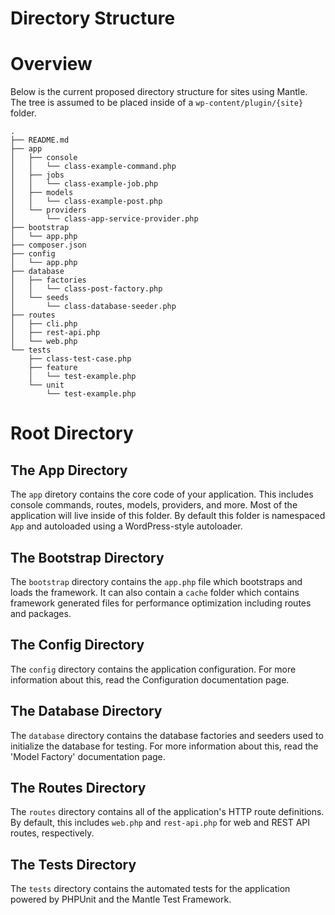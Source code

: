 # Directory Structure

# Overview

Below is the current proposed directory structure for sites using Mantle. The
tree is assumed to be placed inside of a `wp-content/plugin/{site}` folder.

```
.
├── README.md
├── app
│   ├── console
│   │   └── class-example-command.php
│   ├── jobs
│   │   └── class-example-job.php
│   ├── models
│   │   └── class-example-post.php
│   └── providers
│       └── class-app-service-provider.php
├── bootstrap
│   └── app.php
├── composer.json
├── config
│   └── app.php
├── database
│   ├── factories
│   │   └── class-post-factory.php
│   └── seeds
│       └── class-database-seeder.php
├── routes
│   ├── cli.php
│   ├── rest-api.php
│   └── web.php
└── tests
    ├── class-test-case.php
    ├── feature
    │   └── test-example.php
    └── unit
        └── test-example.php
```

# Root Directory

## The App Directory

The `app` diretory contains the core code of your application. This includes
console commands, routes, models, providers, and more. Most of the application
will live inside of this folder. By default this folder is namespaced `App` and
autoloaded using a WordPress-style autoloader.

## The Bootstrap Directory

The `bootstrap` directory contains the `app.php` file which bootstraps and loads the
framework. It can also contain a `cache` folder which contains framework
generated files for performance optimization including routes and packages.

## The Config Directory

The `config` directory contains the application configuration. For more
information about this, read the Configuration documentation page.

## The Database Directory

The `database` directory contains the database factories and seeders used to
initialize the database for testing. For more information about this, read the
'Model Factory' documentation page.

## The Routes Directory

The `routes` directory contains all of the application's HTTP route definitions.
By default, this includes `web.php` and `rest-api.php` for web and REST API
routes, respectively.

## The Tests Directory

The `tests` directory contains the automated tests for the application powered
by PHPUnit and the Mantle Test Framework.
